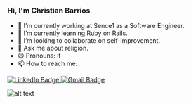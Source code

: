 ### Hi, I'm Christian Barrios

<!--
**UtopicUnicorn995/UtopicUnicorn995** is a ✨ _special_ ✨ repository because its `README.md` (this file) appears on your GitHub profile.

Here are some ideas to get you started:-->

- 🔭 I’m currently working at Sence1 as a Software Engineer.
- 🌱 I’m currently learning Ruby on Rails.
- 👯 I’m looking to collaborate on self-improvement.
- 💬 Ask me about religion.
- 😄 Pronouns: it
- 📫 How to reach me:
<div id="badges">
  <a href="https://www.linkedin.com/in/christian-barrios-09a427245/" target='_blank'>
    <img src="https://img.shields.io/badge/LinkedIn-blue?style=for-the-badge&logo=linkedin&logoColor=white" alt="LinkedIn Badge"/>
  </a>
  <a href="mailto:christianbarrios995@gmail.com" target='_blank'>
    <img src='https://img.shields.io/badge/Gmail-D14836?style=for-the-badge&logo=gmail&logoColor=white' alt='Gmail Badge'/>
  </a>
</div>

![alt text](https://github-readme-stats.vercel.app/api/top-langs/?username=UtopicUnicorn995&layout=donut-vertical)
